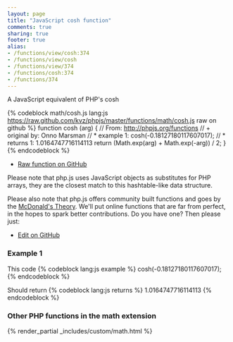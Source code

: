 ```yaml
---
layout: page
title: "JavaScript cosh function"
comments: true
sharing: true
footer: true
alias:
- /functions/view/cosh:374
- /functions/view/cosh
- /functions/view/374
- /functions/cosh:374
- /functions/374
---
```

<!-- Generated by Rakefile:build -->
A JavaScript equivalent of PHP's cosh

{% codeblock math/cosh.js lang:js https://raw.github.com/kvz/phpjs/master/functions/math/cosh.js raw on github %}
function cosh (arg) {
  // From: http://phpjs.org/functions
  // +   original by: Onno Marsman
  // *     example 1: cosh(-0.18127180117607017);
  // *     returns 1: 1.0164747716114113
  return (Math.exp(arg) + Math.exp(-arg)) / 2;
}
{% endcodeblock %}

 - [Raw function on GitHub](https://github.com/kvz/phpjs/blob/master/functions/math/cosh.js)

Please note that php.js uses JavaScript objects as substitutes for PHP arrays, they are 
the closest match to this hashtable-like data structure. 

Please also note that php.js offers community built functions and goes by the 
[McDonald's Theory](https://medium.com/what-i-learned-building/9216e1c9da7d). We'll put online 
functions that are far from perfect, in the hopes to spark better contributions. 
Do you have one? Then please just: 

 - [Edit on GitHub](https://github.com/kvz/phpjs/edit/master/functions/math/cosh.js)

### Example 1
This code
{% codeblock lang:js example %}
cosh(-0.18127180117607017);
{% endcodeblock %}

Should return
{% codeblock lang:js returns %}
1.0164747716114113
{% endcodeblock %}


### Other PHP functions in the math extension
{% render_partial _includes/custom/math.html %}

